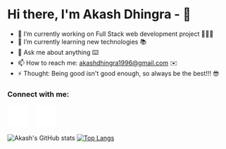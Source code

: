 
<!--
**akashdhingra/akashdhingra** is a ✨ _special_ ✨ repository because its `README.md` (this file) appears on your GitHub profile.

Here are some ideas to get you started:

- 🔭 I’m currently working on ...
- 🌱 I’m currently learning ...
- 👯 I’m looking to collaborate on ...
- 🤔 I’m looking for help with ...
- 💬 Ask me about ...
- 📫 How to reach me: ...
- 😄 Pronouns: ...
- ⚡ Fun fact: ...
-->

# Hi there, I'm Akash Dhingra - 👋 

- 🔭 I’m currently working on Full Stack web development project 👨🏻‍💻
- 🌱 I’m currently learning new technologies 📚
- 💬 Ask me about anything ⌨️
- 📫 How to reach me: akashdhingra1996@gmail.com ✉️
- ⚡ Thought: Being good isn't good enough, so always be the best!!! 😎

### Connect with me:
[![website](./img/linkedin-dark.svg)](https://www.linkedin.com/in/akash-dhingra/)
&nbsp;&nbsp;
[![website](./img/instagram-dark.svg)](https://www.instagram.com/akash_dhingra_/)

![Akash's GitHub stats](https://github-readme-stats.vercel.app/api?username=akashdhingra&theme=algolia&show_icons=true) [![Top Langs](https://github-readme-stats.vercel.app/api/top-langs/?username=akashdhingra)](https://github.com/akashdhingra/github-readme-stats)


[instagram]: https://www.instagram.com/akash_dhingra_/
[linkedin]: https://www.linkedin.com/in/akash-dhingra/
